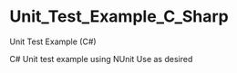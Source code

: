 # Unit_Test_Example_C_Sharp
Unit Test Example (C#)

C# Unit test example using NUnit
Use as desired
